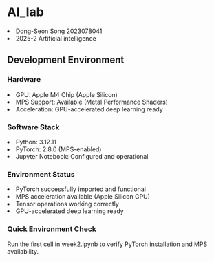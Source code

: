 # AI_lab
<li>Dong-Seon Song 2023078041</li>
<li>2025-2 Artificial intelligence</li>

## Development Environment

### Hardware

<li>GPU: Apple M4 Chip (Apple Silicon)</li>
<li>MPS Support: Available (Metal Performance Shaders)</li>
<li>Acceleration: GPU-accelerated deep learning ready</li>



### Software Stack

<li>Python: 3.12.11</li>
<li>PyTorch: 2.8.0 (MPS-enabled)</li>
<li>Jupyter Notebook: Configured and operational</li>

### Environment Status

<li>PyTorch successfully imported and functional</li>
<li>MPS acceleration available (Apple Silicon GPU)</li>
<li>Tensor operations working correctly</li>
<li>GPU-accelerated deep learning ready</li>

### Quick Environment Check

Run the first cell in week2.ipynb to verify PyTorch installation and MPS availability.
